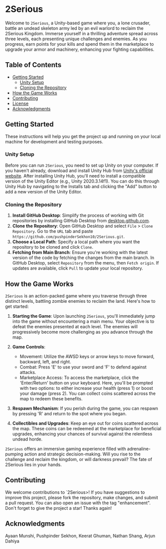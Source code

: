 # 2Serious

Welcome to `2Serious`, a Unity-based game where you, a lone crusader, battle an undead skeleton army led by an evil warlord to reclaim the 2Serious Kingdom. Immerse yourself in a thrilling adventure spread across three levels, each presenting unique challenges and enemies. As you progress, earn points for your kills and spend them in the marketplace to upgrade your armor and machinery, enhancing your fighting capabilities.

## Table of Contents

- [Getting Started](#getting-started)
    - [Unity Setup](#unity-setup)
    - [Cloning the Repository](#cloning-the-repository)
- [How the Game Works](#how-the-game-works)
- [Contributing](#contributing)
- [License](#license)
- [Acknowledgments](#acknowledgments)

## Getting Started

These instructions will help you get the project up and running on your local machine for development and testing purposes.

### Unity Setup

Before you can run `2Serious`, you need to set up Unity on your computer. If you haven't already, download and install Unity Hub from [Unity's official website](https://unity.com/download). After installing Unity Hub, you'll need to install a compatible version of the Unity Editor (e.g., Unity 2020.3.14f1). You can do this through Unity Hub by navigating to the Installs tab and clicking the "Add" button to add a new version of the Unity Editor.

### Cloning the Repository

1. **Install GitHub Desktop**: Simplify the process of working with Git repositories by installing GitHub Desktop from [desktop.github.com](https://desktop.github.com/).
2. **Clone the Repository**: Open GitHub Desktop and select `File` > `Clone Repository`. Go to the `URL` tab and paste `https://github.com/pushpinderSekhon10/2Serious.git`.
3. **Choose a Local Path**: Specify a local path where you want the repository to be cloned and click `Clone`.
4. **Fetching from Main Branch**: Ensure you're working with the latest version of the code by fetching the changes from the main branch. In GitHub Desktop, select `Repository` from the menu, then `Fetch origin`. If updates are available, click `Pull` to update your local repository.

## How the Game Works

`2Serious` is an action-packed game where you traverse through three distinct levels, battling zombie enemies to reclaim the land. Here's how to get started:

1. **Starting the Game**: Upon launching `2Serious`, you'll immediately jump into the game without encountering a main menu. Your objective is to defeat the enemies presented at each level. The enemies will progressively become more challenging as you advance through the map.

2. **Game Controls**:
   - Movement: Utilize the AWSD keys or arrow keys to move forward, backward, left, and right.
   - Combat: Press 'E' to use your sword and 'F' to defend against attacks.
   - Marketplace Access: To access the marketplace, click the 'Enter/Return' button on your keyboard. Here, you'll be prompted with two options: to either increase your health (press 1) or boost your damage (press 2). You can collect coins scattered across the map to redeem these benefits.

3. **Respawn Mechanism**: If you perish during the game, you can respawn by pressing 'R' and return to the spot where you began.

4. **Collectibles and Upgrades**: Keep an eye out for coins scattered across the map. These coins can be redeemed at the marketplace for beneficial upgrades, enhancing your chances of survival against the relentless undead horde.

`2Serious` offers an immersive gaming experience filled with adrenaline-pumping action and strategic decision-making. Will you rise to the challenge and reclaim the kingdom, or will darkness prevail? The fate of 2Serious lies in your hands.

## Contributing

We welcome contributions to `2Serious>! If you have suggestions to improve this project, please fork the repository, make changes, and submit a pull request. You can also open an issue with the tag "enhancement". Don't forget to give the project a star! Thanks again!

## Acknowledgments

Ayaan Munshi, Pushpinder Sekhon, Keerat Ghuman, Nathan Shang, Arjun Dahiya
